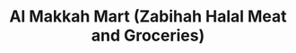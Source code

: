 ---
title: "Al Makkah Mart (Zabihah Halal Meat and Groceries)"
url: /chantilly/al-makkah-mart-zabihah-halal-meat-and-groceries/
shop: Supermarkt
---